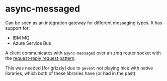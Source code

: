 # async-messaged

Can be seen as an integration gateway for different messaging types. It has support for:
- IBM MQ
- Azure Service Bus

A client communicates with `async-messaged` over an zmq router socket with the [request-reply request pattern](https://rfc.zeromq.org/spec/28/).

This was needed [for grizzly] due to `gevent` not playing nice with native libraries, which both of these libraries have (or had in the past).
